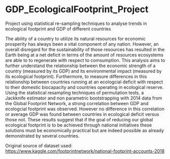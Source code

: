 # GDP_EcologicalFootprint_Project
Project using statistical re-sampling techniques to analyse trends in ecological footprint and GDP of different countries

The ability of a country to utilize its natural resources for economic prosperity has always been a vital component of any nation. However, an overall disregard for the sustainability of those resources has resulted in the Earth being at a net deficit in terms of the amount of resources ecosystems are able to to regenerate with respect to comsumption. This analysis aims to further understand the relationship between the economic strength of a country (measured by its GDP) and its environmental impact (measured by its ecological footprint). Furthermore, to measure differences in this relationship between countries running at an ecologcial deficit with respect to their domestic biocapacity and countries operating in ecological reserve. Using the statistical resampling techniques of permutation tests, a Jackknife estimator and non parametric bootstrapping with 2014 data from the Global Footprint Network, a strong correlation between GDP and ecologcial footprint was observed. However no difference in this correlation or average GDP was found between countries in ecological deficit versus those not. These results suggest that if the goal of reducing our global ecological footprint is to be achieved through national initiatives these solutions must be economically practical but are indeed possible as already demonstrated by several countries. 
 
Original source of dataset used: https://www.kaggle.com/footprintnetwork/national-footprint-accounts-2018
